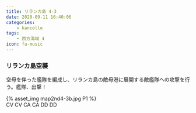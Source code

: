```yaml
---
title: リランカ島 4-3
date: 2020-09-11 16:40:06
categories:
    - kancolle
tags:
    - 西方海域 4
icon: fa-music
---
```


### リランカ島空襲
空母を伴った艦隊を編成し、リランカ島の敵母港に展開する敵艦隊への攻撃を行う。艦隊、出撃！

<!-- <div style="width: 100%;padding-bottom: 59%;position: relative;">
    <div
        style="position: absolute;left: 0;top: 0;width: 100%;height: 100%;background-repeat: no-repeat;background-image: url('./03_image.png');background-position: 0px 0px;background-size: 200%;">
        <div
            style="position: relative;left: 0;top: 0;width: 100%;height: 100%;background-repeat: no-repeat;background-image: url('./03_image.png');background-position: 100% 0px;background-size:200%;z-index: 2;">
        </div>
    </div>
</div> -->

{% asset_img map2nd4-3b.jpg P1 %}
<br>
CV CV CA CA DD DD



